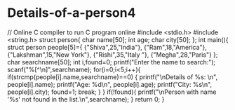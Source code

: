 # Details-of-a-person4

// Online C compiler to run C program online
#include <stdio.h>
#include <string.h>
struct person{
    char name[50];
    int age;
    char city[50];
};
int main(){
    struct person people[5]={
        {"Shiva",25,"India"},
        {"Ram",18,"America"},
        {"Lakshman",15,"New York"},
        {"Rishi",35,"Italy "},
        {"Megha",28,"Paris"}
    };
    char searchname[50];
    int i,found=0;
    printf("Enter the name to search:");
    scanf("%[^\n]",searchname);
    for(i=0;i<5;i++){
        if(strcmp(people[i].name,searchname)==0) {
            printf("\nDetails of %s: \n", people[i].name);
            printf("Age: %d\n", people[i].age);
            printf("City: %s\n", people[i].city);
            found=1;
            break;
        }
    }
    if(!found){
        printf("\nPerson with name '%s' not found in the list.\n",searchname);
    }
    return 0;
    }
